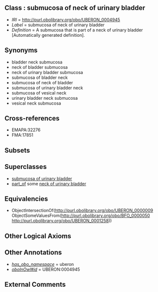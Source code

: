 
## Class : submucosa of neck of urinary bladder

 * *IRI* = http://purl.obolibrary.org/obo/UBERON_0004945
 * *Label* = submucosa of neck of urinary bladder
 * *Definition* = A submucosa that is part of a neck of urinary bladder [Automatically generated definition].

## Synonyms

 * bladder neck submucosa
 * neck of bladder submucosa
 * neck of urinary bladder submucosa
 * submucosa of bladder neck
 * submucosa of neck of bladder
 * submucosa of urinary bladder neck
 * submucosa of vesical neck
 * urinary bladder neck submucosa
 * vesical neck submucosa

## Cross-references

 * EMAPA:32276
 * FMA:17851

## Subsets


## Superclasses

 * [submucosa of urinary bladder](../../UBERON/43/UBERON_0004943.md)
 * [part_of](../../BFO/50/BFO_0000050.md) some [neck of urinary bladder](../../UBERON/58/UBERON_0001258.md)

## Equivalencies

 * ObjectIntersectionOf(<http://purl.obolibrary.org/obo/UBERON_0000009> ObjectSomeValuesFrom(<http://purl.obolibrary.org/obo/BFO_0000050> <http://purl.obolibrary.org/obo/UBERON_0001258>))

## Other Logical Axioms


## Other Annotations

 * *[has_obo_namespace](../../ce/oboInOwl#hasOBONamespace.md)* = uberon
 * *[oboInOwl#id](../../id/oboInOwl#id.md)* = UBERON:0004945

## External Comments

